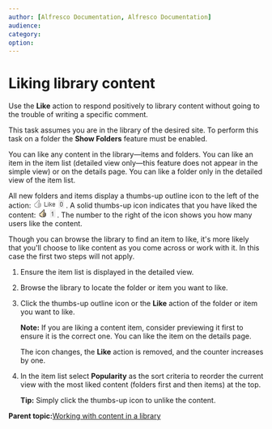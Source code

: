 ```yaml
---
author: [Alfresco Documentation, Alfresco Documentation]
audience: 
category: 
option: 
---
```


# Liking library content

Use the **Like** action to respond positively to library content without going to the trouble of writing a specific comment.

This task assumes you are in the library of the desired site. To perform this task on a folder the **Show Folders** feature must be enabled.

You can like any content in the library—items and folders. You can like an item in the item list \(detailed view only—this feature does not appear in the simple view\) or on the details page. You can like a folder only in the detailed view of the item list.

All new folders and items display a thumbs-up outline icon to the left of the action: ![](../images/at-like_no.png). A solid thumbs-up icon indicates that you have liked the content: ![](../images/at-like_yes.png). The number to the right of the icon shows you how many users like the content.

Though you can browse the library to find an item to like, it's more likely that you'll choose to like content as you come across or work with it. In this case the first two steps will not apply.

1.  Ensure the item list is displayed in the detailed view.

2.  Browse the library to locate the folder or item you want to like.

3.  Click the thumbs-up outline icon or the **Like** action of the folder or item you want to like.

    **Note:** If you are liking a content item, consider previewing it first to ensure it is the correct one. You can like the item on the details page.

    The icon changes, the **Like** action is removed, and the counter increases by one.

4.  In the item list select **Popularity** as the sort criteria to reorder the current view with the most liked content \(folders first and then items\) at the top.

    **Tip:** Simply click the thumbs-up icon to unlike the content.


**Parent topic:**[Working with content in a library](../concepts/library-intro.md)

